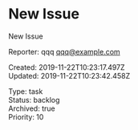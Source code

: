 # New Issue

New Issue

Reporter: qqq <qqq@example.com>  

Created: 2019-11-22T10:23:17.497Z  
Updated: 2019-11-22T10:23:42.458Z

Type: task  
Status: backlog  
Archived: true  
Priority: 10
